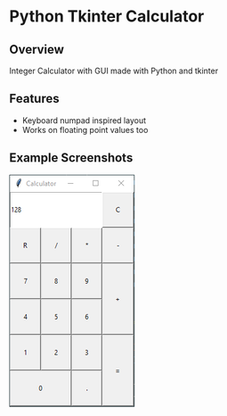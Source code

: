 # Python Tkinter Calculator

## Overview

Integer Calculator with GUI made with Python and tkinter

## Features

-   Keyboard numpad inspired layout
-   Works on floating point values too

## Example Screenshots

![Example](examples/example.png)
